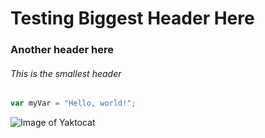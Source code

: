 # Testing Biggest Header Here

### Another header here

###### This is the smallest header

``` javascript
var myVar = "Hello, world!";
```


![Image of Yaktocat](https://octodex.github.com/images/yaktocat.png)


